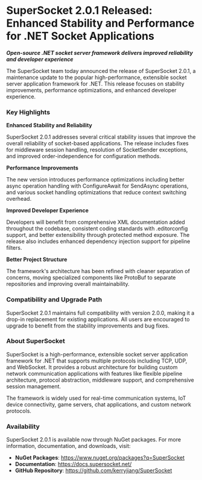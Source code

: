 # SuperSocket 2.0.1 Released: Enhanced Stability and Performance for .NET Socket Applications

***Open-source .NET socket server framework delivers improved reliability and developer experience***

The SuperSocket team today announced the release of SuperSocket 2.0.1, a maintenance update to the popular high-performance, extensible socket server application framework for .NET. This release focuses on stability improvements, performance optimizations, and enhanced developer experience.

### Key Highlights

**Enhanced Stability and Reliability**

SuperSocket 2.0.1 addresses several critical stability issues that improve the overall reliability of socket-based applications. The release includes fixes for middleware session handling, resolution of SocketSender exceptions, and improved order-independence for configuration methods.

**Performance Improvements**

The new version introduces performance optimizations including better async operation handling with ConfigureAwait for SendAsync operations, and various socket handling optimizations that reduce context switching overhead.

**Improved Developer Experience**

Developers will benefit from comprehensive XML documentation added throughout the codebase, consistent coding standards with .editorconfig support, and better extensibility through protected method exposure. The release also includes enhanced dependency injection support for pipeline filters.

**Better Project Structure**

The framework's architecture has been refined with cleaner separation of concerns, moving specialized components like ProtoBuf to separate repositories and improving overall maintainability.

### Compatibility and Upgrade Path

SuperSocket 2.0.1 maintains full compatibility with version 2.0.0, making it a drop-in replacement for existing applications. All users are encouraged to upgrade to benefit from the stability improvements and bug fixes.

### About SuperSocket

SuperSocket is a high-performance, extensible socket server application framework for .NET that supports multiple protocols including TCP, UDP, and WebSocket. It provides a robust architecture for building custom network communication applications with features like flexible pipeline architecture, protocol abstraction, middleware support, and comprehensive session management.

The framework is widely used for real-time communication systems, IoT device connectivity, game servers, chat applications, and custom network protocols.

### Availability

SuperSocket 2.0.1 is available now through NuGet packages. For more information, documentation, and downloads, visit:

- **NuGet Packages**: https://www.nuget.org/packages?q=SuperSocket
- **Documentation**: https://docs.supersocket.net/
- **GitHub Repository**: https://github.com/kerryjiang/SuperSocket
